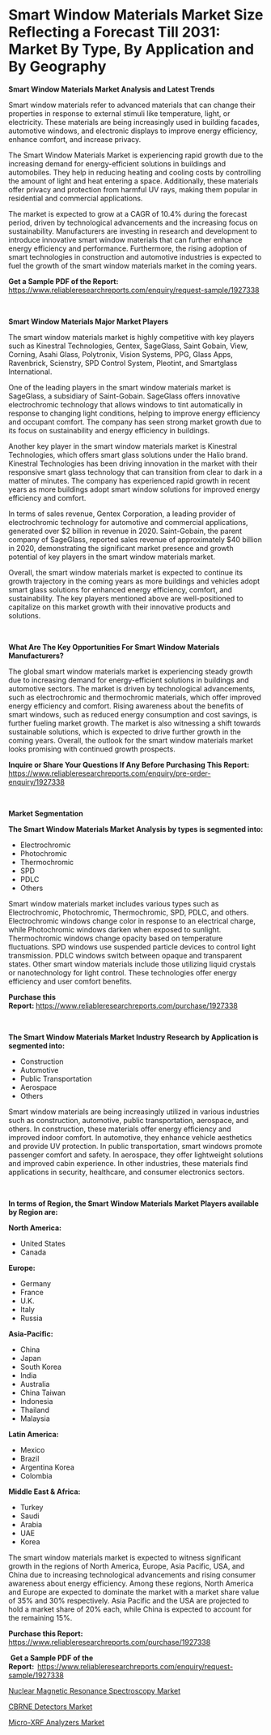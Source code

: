 <p><h1>Smart Window Materials Market Size Reflecting a Forecast Till 2031: Market By Type, By Application and By Geography</h1></p><p><strong>Smart Window Materials Market Analysis and Latest Trends</strong></p>
<p><p>Smart window materials refer to advanced materials that can change their properties in response to external stimuli like temperature, light, or electricity. These materials are being increasingly used in building facades, automotive windows, and electronic displays to improve energy efficiency, enhance comfort, and increase privacy.</p><p>The Smart Window Materials Market is experiencing rapid growth due to the increasing demand for energy-efficient solutions in buildings and automobiles. They help in reducing heating and cooling costs by controlling the amount of light and heat entering a space. Additionally, these materials offer privacy and protection from harmful UV rays, making them popular in residential and commercial applications.</p><p>The market is expected to grow at a CAGR of 10.4% during the forecast period, driven by technological advancements and the increasing focus on sustainability. Manufacturers are investing in research and development to introduce innovative smart window materials that can further enhance energy efficiency and performance. Furthermore, the rising adoption of smart technologies in construction and automotive industries is expected to fuel the growth of the smart window materials market in the coming years.</p></p>
<p><strong>Get a Sample PDF of the Report:&nbsp;</strong> <a href="https://www.reliableresearchreports.com/enquiry/request-sample/1927338">https://www.reliableresearchreports.com/enquiry/request-sample/1927338</a></p>
<p>&nbsp;</p>
<p><strong>Smart Window Materials Major Market Players</strong></p>
<p><p>The smart window materials market is highly competitive with key players such as Kinestral Technologies, Gentex, SageGlass, Saint Gobain, View, Corning, Asahi Glass, Polytronix, Vision Systems, PPG, Glass Apps, Ravenbrick, Scienstry, SPD Control System, Pleotint, and Smartglass International.</p><p>One of the leading players in the smart window materials market is SageGlass, a subsidiary of Saint-Gobain. SageGlass offers innovative electrochromic technology that allows windows to tint automatically in response to changing light conditions, helping to improve energy efficiency and occupant comfort. The company has seen strong market growth due to its focus on sustainability and energy efficiency in buildings.</p><p>Another key player in the smart window materials market is Kinestral Technologies, which offers smart glass solutions under the Halio brand. Kinestral Technologies has been driving innovation in the market with their responsive smart glass technology that can transition from clear to dark in a matter of minutes. The company has experienced rapid growth in recent years as more buildings adopt smart window solutions for improved energy efficiency and comfort.</p><p>In terms of sales revenue, Gentex Corporation, a leading provider of electrochromic technology for automotive and commercial applications, generated over $2 billion in revenue in 2020. Saint-Gobain, the parent company of SageGlass, reported sales revenue of approximately $40 billion in 2020, demonstrating the significant market presence and growth potential of key players in the smart window materials market.</p><p>Overall, the smart window materials market is expected to continue its growth trajectory in the coming years as more buildings and vehicles adopt smart glass solutions for enhanced energy efficiency, comfort, and sustainability. The key players mentioned above are well-positioned to capitalize on this market growth with their innovative products and solutions.</p></p>
<p>&nbsp;</p>
<p><strong>What Are The Key Opportunities For Smart Window Materials Manufacturers?</strong></p>
<p><p>The global smart window materials market is experiencing steady growth due to increasing demand for energy-efficient solutions in buildings and automotive sectors. The market is driven by technological advancements, such as electrochromic and thermochromic materials, which offer improved energy efficiency and comfort. Rising awareness about the benefits of smart windows, such as reduced energy consumption and cost savings, is further fueling market growth. The market is also witnessing a shift towards sustainable solutions, which is expected to drive further growth in the coming years. Overall, the outlook for the smart window materials market looks promising with continued growth prospects.</p></p>
<p><strong>Inquire or Share Your Questions If Any Before Purchasing This Report:</strong> <a href="https://www.reliableresearchreports.com/enquiry/pre-order-enquiry/1927338">https://www.reliableresearchreports.com/enquiry/pre-order-enquiry/1927338</a></p>
<p>&nbsp;</p>
<p><strong>Market Segmentation</strong></p>
<p><strong>The Smart Window Materials Market Analysis by types is segmented into:</strong></p>
<p><ul><li>Electrochromic</li><li>Photochromic</li><li>Thermochromic</li><li>SPD</li><li>PDLC</li><li>Others</li></ul></p>
<p><p>Smart window materials market includes various types such as Electrochromic, Photochromic, Thermochromic, SPD, PDLC, and others. Electrochromic windows change color in response to an electrical charge, while Photochromic windows darken when exposed to sunlight. Thermochromic windows change opacity based on temperature fluctuations. SPD windows use suspended particle devices to control light transmission. PDLC windows switch between opaque and transparent states. Other smart window materials include those utilizing liquid crystals or nanotechnology for light control. These technologies offer energy efficiency and user comfort benefits.</p></p>
<p><strong>Purchase this Report:&nbsp;</strong><a href="https://www.reliableresearchreports.com/purchase/1927338">https://www.reliableresearchreports.com/purchase/1927338</a></p>
<p>&nbsp;</p>
<p><strong>The Smart Window Materials Market Industry Research by Application is segmented into:</strong></p>
<p><ul><li>Construction</li><li>Automotive</li><li>Public Transportation</li><li>Aerospace</li><li>Others</li></ul></p>
<p><p>Smart window materials are being increasingly utilized in various industries such as construction, automotive, public transportation, aerospace, and others. In construction, these materials offer energy efficiency and improved indoor comfort. In automotive, they enhance vehicle aesthetics and provide UV protection. In public transportation, smart windows promote passenger comfort and safety. In aerospace, they offer lightweight solutions and improved cabin experience. In other industries, these materials find applications in security, healthcare, and consumer electronics sectors.</p></p>
<p>&nbsp;</p>
<p><strong>In terms of Region, the Smart Window Materials Market Players available by Region are:</strong></p>
<p>
    <p> <strong> North America: </strong>
        <ul>
            <li>United States</li>
            <li>Canada</li>
        </ul>
        </p> 
    <p> <strong> Europe: </strong>
        <ul>
            <li>Germany</li>
            <li>France</li>
            <li>U.K.</li>
            <li>Italy</li>
            <li>Russia</li>
        </ul>
        </p> 
    <p> <strong> Asia-Pacific: </strong>
        <ul>
            <li>China</li>
            <li>Japan</li>
            <li>South Korea</li>
            <li>India</li>
            <li>Australia</li>
            <li>China Taiwan</li>
            <li>Indonesia</li>
            <li>Thailand</li>
            <li>Malaysia</li>
        </ul>
        </p> 
    <p> <strong> Latin America: </strong>
        <ul>
            <li>Mexico</li>
            <li>Brazil</li>
            <li>Argentina Korea</li>
            <li>Colombia</li>
        </ul>
        </p> 
    <p> <strong> Middle East & Africa: </strong>
        <ul>
            <li>Turkey</li>
            <li>Saudi</li>
            <li>Arabia</li>
            <li>UAE</li>
            <li>Korea</li>
        </ul>
    </p>
    </p>
<p><p>The smart window materials market is expected to witness significant growth in the regions of North America, Europe, Asia Pacific, USA, and China due to increasing technological advancements and rising consumer awareness about energy efficiency. Among these regions, North America and Europe are expected to dominate the market with a market share value of 35% and 30% respectively. Asia Pacific and the USA are projected to hold a market share of 20% each, while China is expected to account for the remaining 15%.</p></p>
<p><strong>Purchase this Report: </strong><a href="https://www.reliableresearchreports.com/purchase/1927338">https://www.reliableresearchreports.com/purchase/1927338</a></p>
<p>&nbsp;<strong>Get a Sample PDF of the Report:&nbsp;&nbsp;</strong><a href="https://www.reliableresearchreports.com/enquiry/request-sample/1927338">https://www.reliableresearchreports.com/enquiry/request-sample/1927338</a></p>
<p><strong></strong></p>
<p><p><a href="https://view.publitas.com/reportprime-1/nuclear-magnetic-resonance-spectroscopy-market-size-and-examines-its-market-scope-with-a-primary-focus-on-growth-opportunities-and-forecasted-trends-spanning-from-2023-to-2030/">Nuclear Magnetic Resonance Spectroscopy Market</a></p><p><a href="https://view.publitas.com/reportprime-1/cbrne-detectors-market-a-comprehensive-report-of-its-market-share-growth-trends-2023-2030/">CBRNE Detectors Market</a></p><p><a href="https://view.publitas.com/reportprime-1/micro-xrf-analyzers-market-insights-market-players-and-forecast-till-2030/">Micro-XRF Analyzers Market</a></p></p>